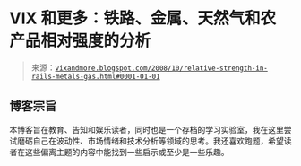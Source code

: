 <!--yml

分类：未分类

date: 2024-05-18 18:18:52

-->

# VIX 和更多：铁路、金属、天然气和农产品相对强度的分析

> 来源：[`vixandmore.blogspot.com/2008/10/relative-strength-in-rails-metals-gas.html#0001-01-01`](http://vixandmore.blogspot.com/2008/10/relative-strength-in-rails-metals-gas.html#0001-01-01)

## 博客宗旨

本博客旨在教育、告知和娱乐读者，同时也是一个存档的学习实验室，我在这里尝试磨砺自己在波动性、市场情绪和技术分析等领域的思考。我还喜欢跑题，希望读者在这些偏离主题的内容中能找到一些启示或至少是一些乐趣。
